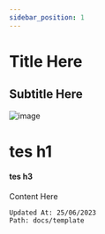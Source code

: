 ```yaml
---
sidebar_position: 1
---
```


# Title Here
## Subtitle Here


![image](https://www.digitalmomblog.com/wp-content/uploads/2019/04/star-wars-memes.jpeg.webp)

# tes h1
#### tes h3
Content Here

```
Updated At: 25/06/2023
Path: docs/template
```